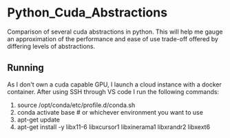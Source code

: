 # Python_Cuda_Abstractions

Comparison of several cuda abstractions in python.
This will help me gauge an approximation of the performance and ease of use trade-off offered by differing levels of abstractions.

## Running

As I don't own a cuda capable GPU, I launch a cloud instance with a docker container. After using SSH through VS code I run the following commands:

1. source /opt/conda/etc/profile.d/conda.sh
2. conda activate base  # or whichever environment you want to use
3. apt-get update
4. apt-get install -y libx11-6 libxcursor1 libxinerama1 libxrandr2 libxext6